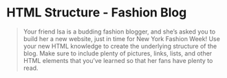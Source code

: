 # HTML Structure - Fashion Blog

> Your friend Isa is a budding fashion blogger, and she’s asked you to build her a new website, just in time for New York Fashion Week! Use your new HTML knowledge to create the underlying structure of the blog. Make sure to include plenty of pictures, links, lists, and other HTML elements that you’ve learned so that her fans have plenty to read.